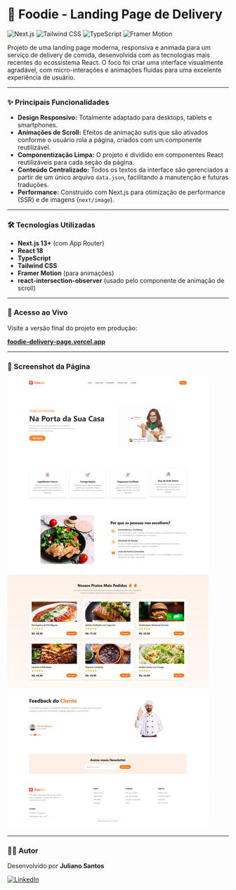 # 🍔 Foodie - Landing Page de Delivery

![Next.js](https://img.shields.io/badge/Next.js-000000?style=for-the-badge&logo=nextdotjs&logoColor=white)
![Tailwind CSS](https://img.shields.io/badge/Tailwind_CSS-38B2AC?style=for-the-badge&logo=tailwind-css&logoColor=white)
![TypeScript](https://img.shields.io/badge/TypeScript-3178C6?style=for-the-badge&logo=typescript&logoColor=white)
![Framer Motion](https://img.shields.io/badge/Framer_Motion-E223B2?style=for-the-badge&logo=framer&logoColor=white)

Projeto de uma landing page moderna, responsiva e animada para um serviço de delivery de comida, desenvolvida com as tecnologias mais recentes do ecossistema React. O foco foi criar uma interface visualmente agradável, com micro-interações e animações fluidas para uma excelente experiência de usuário.


---

### ✨ Principais Funcionalidades

* **Design Responsivo:** Totalmente adaptado para desktops, tablets e smartphones.
* **Animações de Scroll:** Efeitos de animação sutis que são ativados conforme o usuário rola a página, criados com um componente reutilizável.
* **Componentização Limpa:** O projeto é dividido em componentes React reutilizáveis para cada seção da página.
* **Conteúdo Centralizado:** Todos os textos da interface são gerenciados a partir de um único arquivo `data.json`, facilitando a manutenção e futuras traduções.
* **Performance:** Construído com Next.js para otimização de performance (SSR) e de imagens (`next/image`).

---

### 🛠️ Tecnologias Utilizadas

* **Next.js 13+** (com App Router)
* **React 18**
* **TypeScript**
* **Tailwind CSS**
* **Framer Motion** (para animações)
* **react-intersection-observer** (usado pelo componente de animação de scroll)

---

### 🚀 Acesso ao Vivo

Visite a versão final do projeto em produção:

**[foodie-delivery-page.vercel.app](https://[URL_DO_SEU_DEPLOY])**

---

### 📸 Screenshot da Página

![Screenshot do projeto Foodie](/src/assets/img/screenshot-page.png)

---

### 👨‍💻 Autor

Desenvolvido por **Juliano Santos**

[![LinkedIn](https://img.shields.io/badge/LinkedIn-0A66C2?style=for-the-badge&logo=linkedin&logoColor=white)](https://www.linkedin.com/in/dossantosdev/)